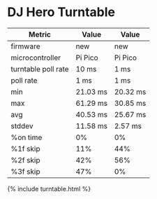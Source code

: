 # DJ Hero Turntable

| Metric              | Value    | Value    |
| ------------------- | -------- | -------- |
| firmware            | new      | new      |
| microcontroller     | Pi Pico  | Pi Pico  |
| turntable poll rate | 10 ms    | 1 ms     |
| poll rate           | 1 ms     | 1 ms     |
| min                 | 21.03 ms | 20.32 ms |
| max                 | 61.29 ms | 30.85 ms |
| avg                 | 40.53 ms | 25.67 ms |
| stddev              | 11.58 ms | 2.57 ms  |
| %on time            | 0%       | 0%       |
| %1f skip            | 11%      | 44%      |
| %2f skip            | 42%      | 56%      |
| %3f skip            | 47%      | 0%       |

{% include turntable.html %}
